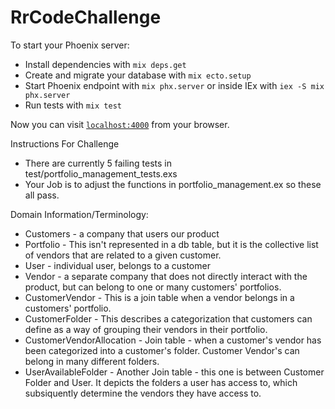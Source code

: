 # RrCodeChallenge

To start your Phoenix server:

- Install dependencies with `mix deps.get`
- Create and migrate your database with `mix ecto.setup`
- Start Phoenix endpoint with `mix phx.server` or inside IEx with `iex -S mix phx.server`
- Run tests with `mix test`

Now you can visit [`localhost:4000`](http://localhost:4000) from your browser.

Instructions For Challenge

- There are currently 5 failing tests in test/portfolio_management_tests.exs
- Your Job is to adjust the functions in portfolio_management.ex so these all pass.

Domain Information/Terminology:

- Customers - a company that users our product
- Portfolio - This isn't represented in a db table, but it is the collective list of vendors that are related to a given customer.
- User - individual user, belongs to a customer
- Vendor - a separate company that does not directly interact with the product, but can belong to one or many customers' portfolios.
- CustomerVendor - This is a join table when a vendor belongs in a customers' portfolio.
- CustomerFolder - This describes a categorization that customers can define as a way of grouping their vendors in their portfolio.
- CustomerVendorAllocation - Join table - when a customer's vendor has been categorized into a customer's folder. Customer Vendor's can belong in many different folders.
- UserAvailableFolder - Another Join table - this one is between Customer Folder and User. It depicts the folders a user has access to, which subsiquently determine the vendors they have access to.
